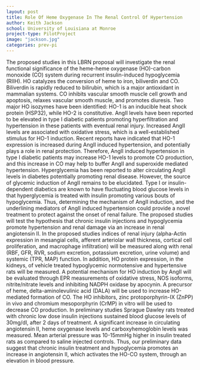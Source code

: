 ```yaml
---
layout: post
title: Role Of Heme Oxygenase In The Renal Control Of Hypertension
author: Keith Jackson
school: University of Louisiana at Monroe
project-type: PilotProject
image: "jackson.jpg"
categories: prev-pi
---
```


<p>The proposed studies in this LBRN proposal will investigate the renal functional significance of the heme-heme oxygenase (HO)-carbon monoxide (CO) system during recurrent insulin-induced hypoglycemia (RIIH). HO catalyzes the conversion of heme to iron, biliverdin and CO. Biliverdin is rapidly reduced to bilirubin, which is a major antioxidant in mammalian systems. CO inhibits vascular smooth muscle cell growth and apoptosis, relaxes vascular smooth muscle, and promotes diuresis. Two major HO isozymes have been identified: HO-1 is an inducible heat shock protein (HSP32), while HO-2 is constitutive. AngII levels have been reported to be elevated in type I diabetic patients promoting hyperfiltration and hypertension in these patients with eventual renal injury. Increased AngII levels are associated with oxidative stress, which is a well-established stimulus for HO-1 induction. Recent reports have indicated that HO-1 expression is increased during AngII induced hypertension, and potentially plays a role in renal protection. Therefore, AngII induced hypertension in type I diabetic patients may increase HO-1 levels to promote CO production, and this increase in CO may help to buffer AngII and superoxide mediated hypertension. Hyperglycemia has been reported to alter circulating AngII levels in diabetes potentially promoting renal disease. However, the source of glycemic induction of AngII remains to be elucidated. Type I or insulin- dependent diabetics are known to have fluctuating blood glucose levels in that hyperglycemia is treated with insulin promoting various bouts of hypoglycemia. Thus, determining the mechanism of AngII induction, and the underlining mediators of AngII induced hypertension could provide a novel treatment to protect against the onset of renal failure. The proposed studies will test the hypothesis that chronic insulin injections and hypoglycemia promote hypertension and renal damage via an increase in renal angiotensin II. In the proposed studies indices of renal injury (alpha-Actin expression in mesangial cells, afferent arteriolar wall thickness, cortical cell proliferation, and macrophage infiltration) will be measured along with renal (RBF, GFR, RVR, sodium excretion, potassium excretion, urine volume) and systemic (TPR, MAP) function. In addition, HO protein expression, in the kidneys, of vehicle treated hypoglycemic normotensive and hypertensive rats will be measured. A potential mechanism for HO induction by AngII will be evaluated through EPR measurements of oxidative stress, NOS isoforms, nitrite/nitrate levels and inhibiting NADPH oxidase by apocynin. A precursor of heme, delta-aminolevulinic acid (DALA) will be used to increase HO-mediated formation of CO. The HO inhibitors, zinc protoporphyrin-IX (ZnPP) in vivo and chromium mesoporphyrin (CrMP) in vitro will be used to decrease CO production. In preliminary studies Sprague Dawley rats treated with chronic low dose insulin injections sustained blood glucose levels of 30mg/dl, after 2 days of treatment. A significant increase in circulating angiotensin II, heme oxygenase levels and carboxyhemoglobin levels was measured. Mean arterial pressure was 10-15mmHg higher in insulin treated rats as compared to saline injected controls. Thus, our preliminary data suggest that chronic insulin treatment and hypoglycemia promotes an increase in angiotensin II, which activates the HO-CO system, through an elevation in blood pressure.
  </p>

